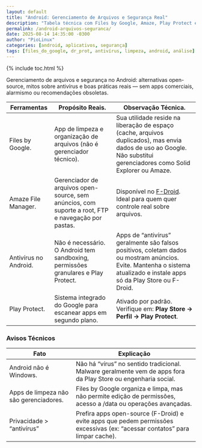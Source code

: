 ```yaml
---
layout: default
title: "Android: Gerenciamento de Arquivos e Segurança Real"
description: "Tabela técnica com Files by Google, Amaze, Play Protect e alertas sobre antivírus falsos — sem recomendações comerciais ou mitos de segurança."
permalink: /android-arquivos-seguranca/
date: 2025-08-14 14:35:00 -0300
author: "PioLinux"
categories: [android, aplicativos, segurança]
tags: [files_do_google, dr_prot, antivírus, limpeza, android, análise]
---
```


{% include toc.html %}


<section>

<p>Gerenciamento de arquivos e segurança no Android: alternativas open-source, mitos sobre antivírus e boas práticas reais — sem apps comerciais, alarmismo ou recomendações obsoletas.</p>

<table class="evergreen-table">
  <thead>
    <tr>
      <th>Ferramentas</th>
      <th>Propósito Reais.</th>
      <th>Observação Técnica.</th>
    </tr>
  </thead>
  <tbody>
    <tr>
      <td data-label="Ferramenta">Files by Google.</td>
      <td data-label="Propósito Real">App de limpeza e organização de arquivos (não é gerenciador técnico).</td>
      <td data-label="Observação Técnica">Sua utilidade reside na liberação de espaço (cache, arquivos duplicados), mas envia dados de uso ao Google. Não substitui gerenciadores como Solid Explorer ou Amaze.</td>
    </tr>
    <tr>
      <td data-label="Ferramenta">Amaze File Manager.</td>
      <td data-label="Propósito Real">Gerenciador de arquivos open-source, sem anúncios, com suporte a root, FTP e navegação por pastas.</td>
      <td data-label="Observação Técnica">Disponível no <a href="https://f-droid.org/packages/com.amaze.filemanager/" target="_blank">F-Droid</a>. Ideal para quem quer controle real sobre arquivos.</td>
    </tr>
    <tr>
      <td data-label="Ferramenta">Antivírus no Android.</td>
      <td data-label="Propósito Real">Não é necessário. O Android tem sandboxing, permissões granulares e Play Protect.</td>
      <td data-label="Observação Técnica">Apps de “antivírus” geralmente são falsos positivos, coletam dados ou mostram anúncios. Evite. Mantenha o sistema atualizado e instale apps só da Play Store ou F-Droid.</td>
    </tr>
    <tr>
      <td data-label="Ferramenta">Play Protect.</td>
      <td data-label="Propósito Real">Sistema integrado do Google para escanear apps em segundo plano.</td>
      <td data-label="Observação Técnica">Ativado por padrão. Verifique em: <strong>Play Store → Perfil → Play Protect</strong>.</td>
    </tr>
  </tbody>
</table>

<h3 id="avisos">Avisos Técnicos</h3>
<table class="evergreen-table">
  <thead>
    <tr>
      <th>Fato</th>
      <th>Explicação</th>
    </tr>
  </thead>
  <tbody>
    <tr>
      <td data-label="Fato">Android não é Windows.</td>
      <td data-label="Explicação">Não há “vírus” no sentido tradicional. Malware geralmente vem de apps fora da Play Store ou engenharia social.</td>
    </tr>
    <tr>
      <td data-label="Fato">Apps de limpeza não são gerenciadores.</td>
      <td data-label="Explicação">Files by Google organiza e limpa, mas não permite edição de permissões, acesso a /data ou operações avançadas.</td>
    </tr>
    <tr>
      <td data-label="Fato">Privacidade > “antivírus”</td>
      <td data-label="Explicação">Prefira apps open-source (F-Droid) e evite apps que pedem permissões excessivas (ex: “acessar contatos” para limpar cache).</td>
    </tr>
  </tbody>
</table>

</section>
